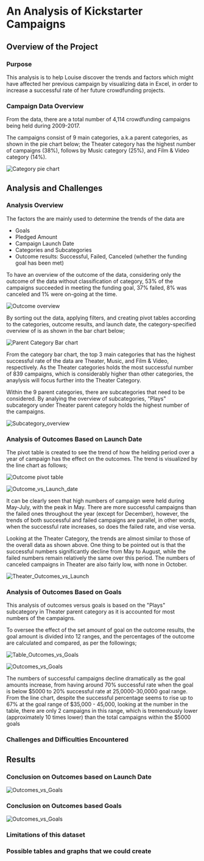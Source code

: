 # An Analysis of Kickstarter Campaigns
## Overview of the Project
### Purpose
This analysis is to help Louise discover the trends and factors which might have affected her previous campaign by visualizing data in Excel, in order to increase a successful rate of her future crowdfunding projects.
### Campaign Data Overview
From the data, there are a total number of 4,114 crowdfunding campaigns being held during 2009-2017.

The campaigns consist of 9 main categories, a.k.a parent categories, as shown in the pie chart below; the Theater category has the highest number of campaigns (38%), follows by Music category (25%), and Film & Video category (14%).

![Category pie chart](https://github.com/asama-w/kickstarter-analysis/blob/main/Additional%20Charts%20and%20Images/Campaign_Category.png)

## Analysis and Challenges

### Analysis Overview
The factors the are mainly used to determine the trends of the data are
+ Goals
+ Pledged Amount
+ Campaign Launch Date
+ Categories and Subcategories
+ Outcome results: Successful, Failed, Canceled (whether the funding goal has been met)

To have an overview of the outcome of the data, considering only the outcome of the data without classification of category, 53% of the campaigns succeeded in meeting the funding goal, 37% failed, 8% was canceled and 1% were on-going at the time.

![Outcome overview](https://github.com/asama-w/kickstarter-analysis/blob/main/Additional%20Charts%20and%20Images/Outcome_PieChart.png)

By sorting out the data, applying filters, and creating pivot tables according to the categories, outcome results, and launch date, the category-specified overview of is as shown in the bar chart below;

![Parent Category Bar chart](https://github.com/asama-w/kickstarter-analysis/blob/main/Additional%20Charts%20and%20Images/Parents_Category_Outcomes.png)

From the category bar chart, the top 3 main categories that has the highest successful rate of the data are Theater, Music, and Film & Video, respectively. As the Theater categories holds the most successful number of 839 campaigns, which is considerably higher than other categories, the anaylysis will focus further into the Theater Category.

Within the 9 parent categories, there are subcategories that need to be considered. By analying the overview of subcategories, "Plays" subcategory under Theater parent category holds the highest number of the campaigns. 

![Subcategory_overview](https://github.com/asama-w/kickstarter-analysis/blob/main/Additional%20Charts%20and%20Images/Subcategory_Outcome_All.png)


### Analysis of Outcomes Based on Launch Date

The pivot table is created to see the trend of how the helding period over a year of campaign has the effect on the outcomes. The trend is visualized by the line chart as follows;

![Outcome pivot table](https://github.com/asama-w/kickstarter-analysis/blob/main/Additional%20Charts%20and%20Images/Pivot_Outcomes_Launch_All.png)

![Outcome_vs_Launch_date](https://github.com/asama-w/kickstarter-analysis/blob/main/Additional%20Charts%20and%20Images/Outcomes_Launch_All.png)

It can be clearly seen that high numbers of campaign were held during May-July, with the peak in May. There are more successful campaigns than the failed ones throughout the year (except for December), however, the trends of both successful and failed campaigns are parallel, in other words, when the successful rate increases, so does the failed rate, and vise versa.

Looking at the Theater Category, the trends are almost similar to those of the overall data as shown above. One thing to be pointed out is that the successful numbers significantly decline from May to August, while the failed numbers remain relatively the same over this period. The numbers of canceled campaigns in Theater are also fairly low, with none in October.

![Theater_Outcomes_vs_Launch](https://github.com/asama-w/kickstarter-analysis/blob/main/Resources/Theater_Outcomes_vs_Launch.png)


### Analysis of Outcomes Based on Goals
This analysis of outcomes versus goals is based on the "Plays" subcategory in Theater parent category as it is accounted for most numbers of the campaigns.

To oversee the effect of the set amount of goal on the outcome results, the goal amount is divided into 12 ranges, and the percentages of the outcome are calculated and compared, as per the followings;

![Table_Outcomes_vs_Goals](https://github.com/asama-w/kickstarter-analysis/blob/main/Additional%20Charts%20and%20Images/Table_Outcome_Goals.png)

![Outcomes_vs_Goals](https://github.com/asama-w/kickstarter-analysis/blob/main/Resources/Outcomes_vs_Goals.png)

The numbers of successful campaigns decline dramatically as the goal amounts increase, from having around 70% successful rate when the goal is below $5000 to 20% successful rate at 25,0000-30,0000 goal range. From the line chart, despite the successful percentage seems to rise up to 67% at the goal range of $35,000 - 45,000, looking at the number in the table, there are only 2 campaigns in this range, which is tremendously lower (approximately 10 times lower) than the total campaigns within the $5000 goals

### Challenges and Difficulties Encountered



## Results
### Conclusion on Outcomes based on Launch Date
![Outcomes_vs_Goals](to-be-added)


### Conclusion on Outcomes based Goals
![Outcomes_vs_Goals](to-be-added)
### Limitations of this dataset

### Possible tables and graphs that we could create
